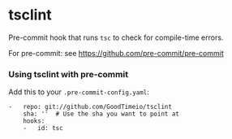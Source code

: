 tsclint
================

Pre-commit hook that runs `tsc` to check for compile-time errors.

For pre-commit: see https://github.com/pre-commit/pre-commit


### Using tsclint with pre-commit

Add this to your `.pre-commit-config.yaml`:

    -   repo: git://github.com/GoodTimeio/tsclint
        sha: ''  # Use the sha you want to point at
        hooks:
        -   id: tsc
